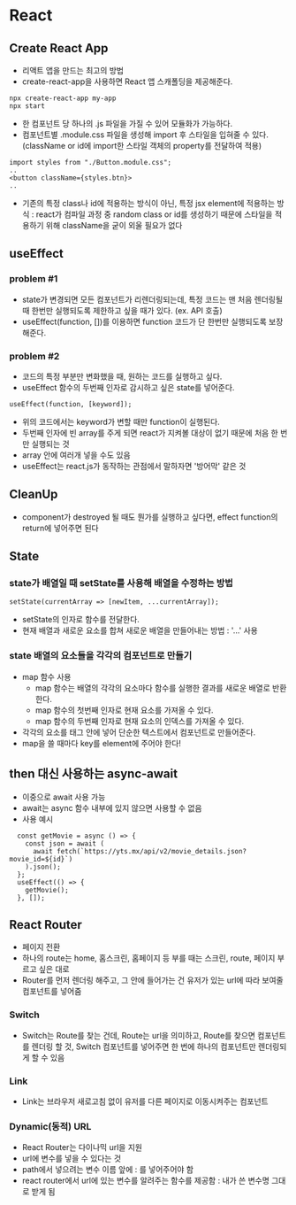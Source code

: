 # React

## Create React App

- 리액트 앱을 만드는 최고의 방법
- create-react-app을 사용하면 React 앱 스캐폴딩을 제공해준다.

```
npx create-react-app my-app
npx start
```

- 한 컴포넌트 당 하나의 .js 파일을 가질 수 있어 모듈화가 가능하다.
- 컴포넌트별 .module.css 파일을 생성해 import 후 스타일을 입혀줄 수 있다. (className or id에 import한 스타일 객체의 property를 전달하여 적용)

```
import styles from "./Button.module.css";
..
<button className={styles.btn}>
..
```

- 기존의 특정 class나 id에 적용하는 방식이 아닌, 특정 jsx element에 적용하는 방식 : react가 컴파일 과정 중 random class or id를 생성하기 때문에 스타일을 적용하기 위해 className을 굳이 외울 필요가 없다

## useEffect

### problem #1

- state가 변경되면 모든 컴포넌트가 리렌더링되는데, 특정 코드는 맨 처음 렌더링될 때 한번만 실행되도록 제한하고 싶을 때가 있다. (ex. API 호출)
- useEffect(function, [])를 이용하면 function 코드가 단 한번만 실행되도록 보장해준다.

### problem #2

- 코드의 특정 부분만 변화했을 때, 원하는 코드를 실행하고 싶다.
- useEffect 함수의 두번째 인자로 감시하고 싶은 state를 넣어준다.

```
useEffect(function, [keyword]);
```

- 위의 코드에서는 keyword가 변할 때만 function이 실행된다.
- 두번째 인자에 빈 array를 주게 되면 react가 지켜볼 대상이 없기 때문에 처음 한 번만 실행되는 것
- array 안에 여러개 넣을 수도 있음
- useEffect는 react.js가 동작하는 관점에서 말하자면 '방어막' 같은 것

## CleanUp

- component가 destroyed 될 때도 뭔가를 실행하고 싶다면, effect function의 return에 넣어주면 된다

## State

### state가 배열일 때 setState를 사용해 배열을 수정하는 방법

```
setState(currentArray => [newItem, ...currentArray]);
```

- setState의 인자로 함수를 전달한다.
- 현재 배열과 새로운 요소를 합쳐 새로운 배열을 만들어내는 방법 : '...' 사용

### state 배열의 요소들을 각각의 컴포넌트로 만들기

- map 함수 사용
  - map 함수는 배열의 각각의 요소마다 함수를 실행한 결과를 새로운 배열로 반환한다.
  - map 함수의 첫번째 인자로 현재 요소를 가져올 수 있다.
  - map 함수의 두번째 인자로 현재 요소의 인덱스를 가져올 수 있다.
- 각각의 요소를 태그 안에 넣어 단순한 텍스트에서 컴포넌트로 만들어준다.
- map을 쓸 때마다 key를 element에 주어야 한다!

## then 대신 사용하는 async-await

- 이중으로 await 사용 가능
- await는 async 함수 내부에 있지 않으면 사용할 수 없음
- 사용 예시

```
  const getMovie = async () => {
    const json = await (
      await fetch(`https://yts.mx/api/v2/movie_details.json?movie_id=${id}`)
    ).json();
  };
  useEffect(() => {
    getMovie();
  }, []);
```

## React Router

- 페이지 전환
- 하나의 route는 home, 홈스크린, 홈페이지 등 부를 때는 스크린, route, 페이지 부르고 싶은 대로
- Router를 먼저 렌더링 해주고, 그 안에 들어가는 건 유저가 있는 url에 따라 보여줄 컴포넌트를 넣어줌

### Switch

- Switch는 Route를 찾는 건데, Route는 url을 의미하고, Route를 찾으면 컴포넌트를 렌더링 할 것, Switch 컴포넌트를 넣어주면 한 번에 하나의 컴포넌트만 렌더링되게 할 수 있음

### Link

- Link는 브라우저 새로고침 없이 유저를 다른 페이지로 이동시켜주는 컴포넌트

### Dynamic(동적) URL

- React Router는 다이나믹 url을 지원
- url에 변수를 넣을 수 있다는 것
- path에서 넣으려는 변수 이름 앞에 : 를 넣어주어야 함
- react router에서 url에 있는 변수를 알려주는 함수를 제공함 : 내가 쓴 변수명 그대로 받게 됨
